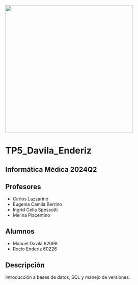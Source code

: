 <img src="https://github.com/user-attachments/assets/25ad4ac5-8846-4e63-a52d-ac085909c0d4" width="400" style="height:auto;">

# TP5_Davila_Enderiz

## Informática Médica 2024Q2

## Profesores

- Carlos Lazzarino
- Eugenia Camila Berrino
- Ingrid Celia Spessotti
- Melina Piacentino

## Alumnos 

- Manuel Davila 62099
- Rocío Enderiz 60226

## Descripción

Introducción a bases de datos, SQL y manejo de versiones.
